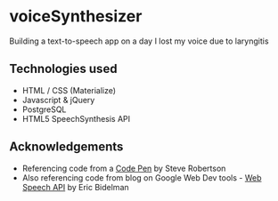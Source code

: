 # voiceSynthesizer
Building a text-to-speech app on a day I lost my voice due to laryngitis

## Technologies used
- HTML / CSS (Materialize)
- Javascript & jQuery
- PostgreSQL
- HTML5 SpeechSynthesis API

## Acknowledgements
- Referencing code from a [Code Pen](https://codepen.io/SteveJRobertson/pen/emGWaR?editors=1010) by Steve Robertson
- Also referencing code from blog on Google Web Dev tools - [Web Speech API](https://developers.google.com/web/updates/2014/01/Web-apps-that-talk-Introduction-to-the-Speech-Synthesis-API) by Eric Bidelman
